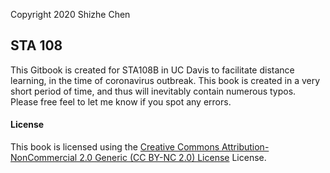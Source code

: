 
Copyright 2020 Shizhe Chen

## STA 108

This Gitbook is created for STA108B in UC Davis to facilitate distance learning, in the time of coronavirus outbreak. This book is created in a very short period of time, and thus will inevitably contain numerous typos. Please free feel to let me know if you spot any errors.

#### License

This book is licensed using the [Creative Commons Attribution-NonCommercial 2.0 Generic (CC BY-NC 2.0) License](https://creativecommons.org/licenses/by-nc/2.0/) License.
